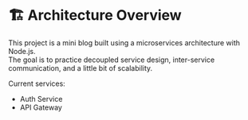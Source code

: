# 🏗️ Architecture Overview

This project is a mini blog built using a microservices architecture with Node.js.  
The goal is to practice decoupled service design, inter-service communication, and a little bit of scalability.

Current services:
- Auth Service
- API Gateway
